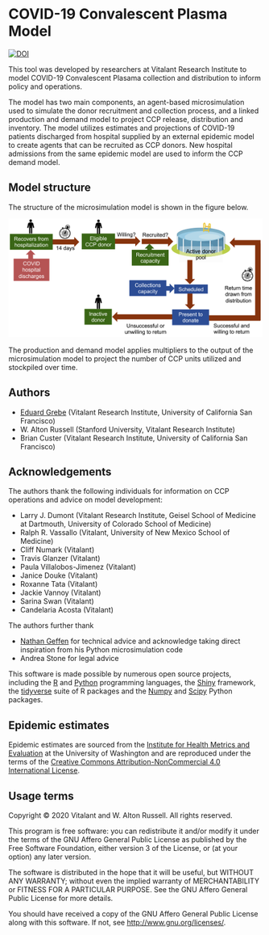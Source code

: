 # COVID-19 Convalescent Plasma Model

[![DOI](https://zenodo.org/badge/303556795.svg)](https://zenodo.org/badge/latestdoi/303556795)

This tool was developed by researchers at Vitalant Research Institute to model COVID-19 Convalescent Plasama collection and distribution to inform policy and operations.

The model has two main components, an agent-based microsimulation used to simulate the donor recruitment and collection process, and a linked production and demand model to project CCP release, distribution and inventory. The model utilizes estimates and projections of COVID-19 patients discharged from hospital supplied by an external epidemic model to create agents that can be recruited as CCP donors. New hospital admissions from the same epidemic model are used to inform the CCP demand model.

## Model structure

The structure of the microsimulation model is shown in the figure below.

![Model diagram](www/model_diagram.png)

The production and demand model applies multipliers to the output of the microsimulation model to project the number of CCP units utilized and stockpiled over time.

## Authors

* [Eduard Grebe](https://github.com/eduardgrebe) (Vitalant Research Institute, University of California San Francisco)
* W. Alton Russell (Stanford University, Vitalant Research Institute)
* Brian Custer (Vitalant Research Institute, University of California San Francisco)

## Acknowledgements

The authors thank the following individuals for information on CCP operations and advice on model development:

* Larry J. Dumont (Vitalant Research Institute, Geisel School of Medicine at Dartmouth, University of Colorado School of Medicine)
* Ralph R. Vassallo (Vitalant, University of New Mexico School of Medicine)
* Cliff Numark (Vitalant)
* Travis Glanzer (Vitalant)
* Paula Villalobos-Jimenez (Vitalant)
* Janice Douke (Vitalant)
* Roxanne Tata (Vitalant)
* Jackie Vannoy (Vitalant)
* Sarina Swan (Vitalant)
* Candelaria Acosta (Vitalant)

The authors further thank

* [Nathan Geffen](https://www.simhub.online/nathan/) for technical advice and acknowledge taking direct inspiration from his Python microsimulation code
* Andrea Stone for legal advice

This software is made possible by numerous open source projects, including the [R](https://www.r-project.org) and [Python](https://www.python.org) programming languages, the [Shiny](https://shiny.rstudio.com) framework, the [tidyverse](https://www.tidyverse.org) suite of R packages and the [Numpy](https://numpy.org) and [Scipy](https://www.scipy.org) Python packages.

## Epidemic estimates

Epidemic estimates are sourced from the [Institute for Health Metrics and 
Evaluation](http://www.healthdata.org) at the University of Washington and are 
reproduced under the terms of the [Creative Commons Attribution-NonCommercial 
4.0 International License](https://creativecommons.org/licenses/by-nc/4.0/).

## Usage terms

Copyright © 2020 Vitalant and W. Alton Russell. All rights reserved.

This program is free software: you can redistribute it and/or modify
it under the terms of the GNU Affero General Public License as published by
the Free Software Foundation, either version 3 of the License, or
(at your option) any later version.

The software is distributed in the hope that it will be useful,
but WITHOUT ANY WARRANTY; without even the implied warranty of
MERCHANTABILITY or FITNESS FOR A PARTICULAR PURPOSE. See the
GNU Affero General Public License for more details.

You should have received a copy of the GNU Affero General Public License
along with this software. If not, see <http://www.gnu.org/licenses/>.
